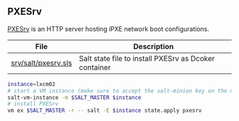 

## PXESrv

[PXESrv][01] is an HTTP server hosting iPXE network boot configurations.

File                         | Description
-----------------------------|-------------------------------------------
[srv/salt/pxesrv.sls][02]    | Salt state file to install PXESrv as Dcoker container

```bash
instance=lxcm02 
# start a VM instance (make sure to accept the salt-minion key on the master)
salt-vm-instance -m $SALT_MASTER $instance
# install PXESrv
vm ex $SALT_MASTER -r -- salt -E $instance state.apply pxesrv
```

[01]: https://github.com/vpenso/pxesrv
[02]: ../srv/salt/pxesrv.sls
